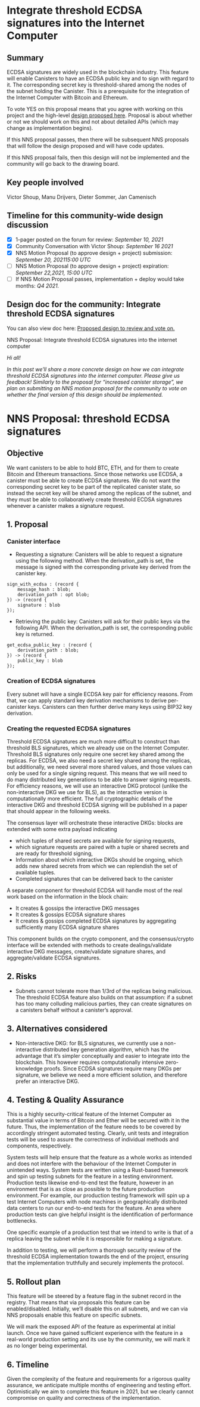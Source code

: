 # **Integrate threshold ECDSA signatures into the Internet Computer**

## **Summary**

ECDSA signatures are widely used in the blockchain industry. This feature will enable Canisters to have an ECDSA public key and to sign with regard to it. The corresponding secret key is threshold-shared among the nodes of the subnet holding the Canister. This is a prerequisite for the integration of the Internet Computer with Bitcoin and Ethereum.

To vote YES on this proposal means that you agree with working on this project and the high-level [design proposed here](https://forum.dfinity.org/t/threshold-ecdsa-signatures/6152/30?u=diegop). Proposal is about whether or not we should work on this and not about detailed APIs (which may change as implementation begins).

If this NNS proposal passes, then there will be subsequent NNS proposals that will follow the design proposed and will have code updates.

If this NNS proposal fails, then this design will not be implemented and the community will go back to the drawing board.

## **Key people involved**
Victor Shoup, Manu Drijvers, Dieter Sommer, Jan Camenisch 


## **Timeline for this community-wide design discussion**

- [x] 1-pager posted on the forum for review: *September 10, 2021*
- [x] Community Conversation with Victor Shoup: *September 16 2021*
- [x] NNS Motion Proposal (to approve design + project) submission:  *September 20, 202115:00 UTC*  
- [ ] NNS Motion Proposal  (to approve design + project) expiration: *September 22,2021, 15:00 UTC* 
- [ ] If NNS Motion Proposal passes, implementation + deploy would take months: *Q4 2021.*

## **Design doc for the community: Integrate threshold ECDSA signatures**

You can also view doc here: [Proposed design to review and vote on.](https://forum.dfinity.org/t/threshold-ecdsa-signatures/6152/30?u=diegop)

NNS Proposal: Integrate threshold ECDSA signatures into the internet computer

*Hi all!*

*In this post we’ll share a more concrete design on how we can integrate threshold ECDSA signatures into the internet computer. Please give us feedback! Similarly to the proposal for “increased canister storage”, we plan on submitting an NNS motion proposal for the community to vote on whether the final version of this design should be implemented.*


# NNS Proposal: threshold ECDSA signatures

## Objective

We want canisters to be able to hold BTC, ETH, and for them to create Bitcoin and Ethereum transactions. Since those networks use ECDSA, a canister must be able to create ECDSA signatures. We do not want the corresponding secret key to be part of the replicated canister state, so instead the secret key will be shared among the replicas of the subnet, and they must be able to collaboratively create threshold ECDSA signatures whenever a canister makes a signature request.

## 1. Proposal

### **Canister interface**

* Requesting a signature: Canisters will be able to request a signature using the following method. When the derivation_path is set, the message is signed with the corresponding private key derived from the canister key.


```
sign_with_ecdsa : (record {
    message_hash : blob;
    derivation_path : opt blob;
}) -> (record {
    signature : blob
});
```

* Retrieving the public key: Canisters will ask for their public keys via the following API. When the derivation_path is set, the corresponding public key is returned.


```
get_ecdsa_public_key : (record {
    derivation_path : blob;
}) -> (record {
    public_key : blob
});
```

### **Creation of ECDSA signatures**

Every subnet will have a single ECDSA key pair for efficiency reasons. From that, we can apply standard key derivation mechanisms to derive per-canister keys. Canisters can then further derive many keys using BIP32 key derivation.

### **Creating the requested ECDSA signatures**

Threshold ECDSA signatures are much more difficult to construct than threshold BLS signatures, which we already use on the Internet Computer. Threshold BLS signatures only require one secret key shared among the replicas. For ECDSA, we also need a secret key shared among the replicas, but additionally, we need several more shared values, and those values can only be used for a single signing request. This means that we will need to do many distributed key generations to be able to answer signing requests. For efficiency reasons, we will use an interactive DKG protocol (unlike the non-interactive DKG we use for BLS), as the interactive version is computationally more efficient. The full cryptographic details of the interactive DKG and threshold ECDSA signing will be published in a paper that should appear in the following weeks.

The consensus layer will orchestrate these interactive DKGs: blocks are extended with some extra payload indicating

* which tuples of shared secrets are available for signing requests,
* which signature requests are paired with a tuple or shared secrets and are ready for threshold signing,
* Information about which interactive DKGs should be ongoing, which adds new shared secrets from which we can replendish the set of available tuples.
* Completed signatures that can be delivered back to the canister

A separate component for threshold ECDSA will handle most of the real work based on the information in the block chain:

* It creates & gossips the interactive DKG messages
* It creates & gossips ECDSA signature shares
* It creates & gossips completed ECDSA signatures by aggregating sufficiently many ECDSA signature shares

This component builds on the crypto component, and the consensus/crypto interface will be extended with methods to create dealings/validate interactive DKG messages, create/validate signature shares, and aggregate/validate ECDSA signatures.

## **2. Risks**

* Subnets cannot tolerate more than 1/3rd of the replicas being malicious. The threshold ECDSA feature also builds on that assumption: if a subnet has too many colluding malicious parties, they can create signatures on a canisters behalf without a canister’s approval.

## **3. Alternatives considered**

* Non-interactive DKG: for BLS signatures, we currently use a non-interactive distributed key generation algorithm, which has the advantage that it’s simpler conceptually and easier to integrate into the blockchain. This however requires computationally intensive zero-knowledge proofs. Since ECDSA signatures require many DKGs per signature, we believe we need a more efficient solution, and therefore prefer an interactive DKG.

## **4. Testing & Quality Assurance**

This is a highly security-critical feature of the Internet Computer as substantial value in terms of Bitcoin and Ether will be secured with it in the future. Thus, the implementation of the feature needs to be covered by accordingly stringent automated testing. Clearly, unit tests and integration tests will be used to assure the correctness of individual methods and components, respectively.

System tests will help ensure that the feature as a whole works as intended and does not interfere with the behaviour of the Internet Computer in unintended ways. System tests are written using a Rust-based framework and spin up testing subnets for the feature in a testing environment. Production tests likewise end-to-end test the feature, however in an environment that is as close as possible to the future production environment. For example, our production testing framework will spin up a test Internet Computers with node machines in geographically distributed data centers to run our end-to-end tests for the feature. An area where production tests can give helpful insight is the identification of performance bottlenecks.

One specific example of a production test that we intend to write is that of a replica leaving the subnet while it is responsible for making a signature.

In addition to testing, we will perform a thorough security review of the threshold ECDSA implementation towards the end of the project, ensuring that the implementation truthfully and securely implements the protocol.

## **5. Rollout plan**

This feature will be steered by a feature flag in the subnet record in the registry. That means that via proposals this feature can be enabled/disabled. Initially, we’ll disable this on all subnets, and we can via NNS proposals enable this feature on specific subnets.

We will mark the exposed API of the feature as experimental at initial launch. Once we have gained sufficient experience with the feature in a real-world production setting and its use by the community, we will mark it as no longer being experimental.

## **6. Timeline**

Given the complexity of the feature and requirements for a rigorous quality assurance, we anticipate multiple months of engineering and testing effort. Optimistically we aim to complete this feature in 2021, but we clearly cannot compromise on quality and correctness of the implementation.
